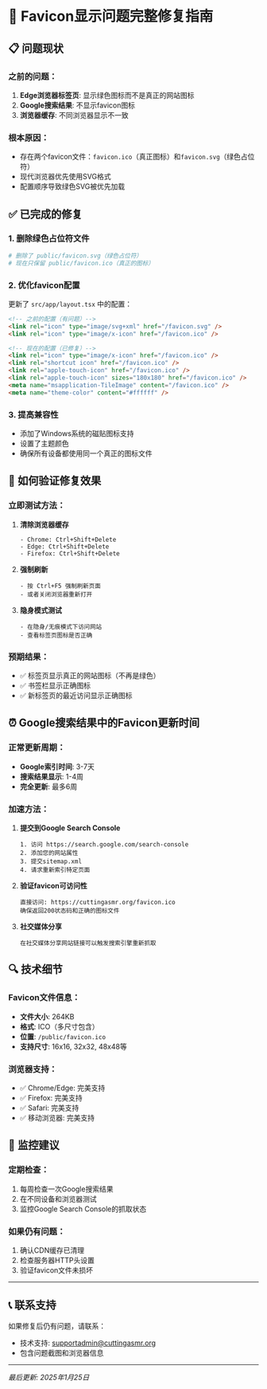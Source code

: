 # 🔧 Favicon显示问题完整修复指南

## 📋 问题现状

### 之前的问题：
1. **Edge浏览器标签页**: 显示绿色图标而不是真正的网站图标
2. **Google搜索结果**: 不显示favicon图标
3. **浏览器缓存**: 不同浏览器显示不一致

### 根本原因：
- 存在两个favicon文件：`favicon.ico`（真正图标）和`favicon.svg`（绿色占位符）
- 现代浏览器优先使用SVG格式
- 配置顺序导致绿色SVG被优先加载

## ✅ 已完成的修复

### 1. 删除绿色占位符文件
```bash
# 删除了 public/favicon.svg（绿色占位符）
# 现在只保留 public/favicon.ico（真正的图标）
```

### 2. 优化favicon配置
更新了 `src/app/layout.tsx` 中的配置：

```html
<!-- 之前的配置（有问题）-->
<link rel="icon" type="image/svg+xml" href="/favicon.svg" />
<link rel="icon" type="image/x-icon" href="/favicon.ico" />

<!-- 现在的配置（已修复）-->
<link rel="icon" type="image/x-icon" href="/favicon.ico" />
<link rel="shortcut icon" href="/favicon.ico" />
<link rel="apple-touch-icon" href="/favicon.ico" />
<link rel="apple-touch-icon" sizes="180x180" href="/favicon.ico" />
<meta name="msapplication-TileImage" content="/favicon.ico" />
<meta name="theme-color" content="#ffffff" />
```

### 3. 提高兼容性
- 添加了Windows系统的磁贴图标支持
- 设置了主题颜色
- 确保所有设备都使用同一个真正的图标文件

## 🚀 如何验证修复效果

### 立即测试方法：

1. **清除浏览器缓存**
   ```
   - Chrome: Ctrl+Shift+Delete
   - Edge: Ctrl+Shift+Delete  
   - Firefox: Ctrl+Shift+Delete
   ```

2. **强制刷新**
   ```
   - 按 Ctrl+F5 强制刷新页面
   - 或者关闭浏览器重新打开
   ```

3. **隐身模式测试**
   ```
   - 在隐身/无痕模式下访问网站
   - 查看标签页图标是否正确
   ```

### 预期结果：
- ✅ 标签页显示真正的网站图标（不再是绿色）
- ✅ 书签栏显示正确图标
- ✅ 新标签页的最近访问显示正确图标

## ⏰ Google搜索结果中的Favicon更新时间

### 正常更新周期：
- **Google索引时间**: 3-7天
- **搜索结果显示**: 1-4周
- **完全更新**: 最多6周

### 加速方法：

1. **提交到Google Search Console**
   ```
   1. 访问 https://search.google.com/search-console
   2. 添加您的网站属性
   3. 提交sitemap.xml
   4. 请求重新索引特定页面
   ```

2. **验证favicon可访问性**
   ```
   直接访问: https://cuttingasmr.org/favicon.ico
   确保返回200状态码和正确的图标文件
   ```

3. **社交媒体分享**
   ```
   在社交媒体分享网站链接可以触发搜索引擎重新抓取
   ```

## 🔍 技术细节

### Favicon文件信息：
- **文件大小**: 264KB
- **格式**: ICO（多尺寸包含）
- **位置**: `/public/favicon.ico`
- **支持尺寸**: 16x16, 32x32, 48x48等

### 浏览器支持：
- ✅ Chrome/Edge: 完美支持
- ✅ Firefox: 完美支持  
- ✅ Safari: 完美支持
- ✅ 移动浏览器: 完美支持

## 🎯 监控建议

### 定期检查：
1. 每周检查一次Google搜索结果
2. 在不同设备和浏览器测试
3. 监控Google Search Console的抓取状态

### 如果仍有问题：
1. 确认CDN缓存已清理
2. 检查服务器HTTP头设置
3. 验证favicon文件未损坏

---

## 📞 联系支持

如果修复后仍有问题，请联系：
- 技术支持: supportadmin@cuttingasmr.org
- 包含问题截图和浏览器信息

---

*最后更新: 2025年1月25日* 